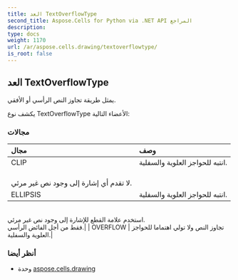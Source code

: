 ```yaml
---
title: العد TextOverflowType
second_title: Aspose.Cells for Python via .NET API المراجع
description:
type: docs
weight: 1170
url: /ar/aspose.cells.drawing/textoverflowtype/
is_root: false
---
```

##  العد TextOverflowType
يمثل طريقة تجاوز النص الرأسي أو الأفقي.



يكشف نوع TextOverflowType الأعضاء التالية:

###  مجالات
| مجال| وصف|
| :- | :- |
| CLIP | انتبه للحواجز العلوية والسفلية.<br/>لا تقدم أي إشارة إلى وجود نص غير مرئي.|
| ELLIPSIS | انتبه للحواجز العلوية والسفلية.<br/>استخدم علامة القطع للإشارة إلى وجود نص غير مرئي.<br/> فقط من أجل الفائض الرأسي.|
| OVERFLOW | تجاوز النص ولا تولي اهتماما للحواجز العلوية والسفلية.|



###  أنظر أيضا
* وحدة [aspose.cells.drawing](..)

